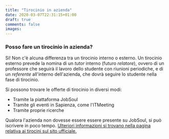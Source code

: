 ```yaml
---
title: "Tirocinio in azienda"
date: 2020-03-07T22:31:15+01:00
draft: true
comments: false
images:
---
```


### Posso fare un tirocinio in azienda?

Si! Non c'è alcuna differenza tra un tirocinio interno o esterno. Un tirocinio esterno prevede la
nomina di un *tutor* interno (futuro *relatore*), ovvero di un professore che seguirà il lavoro
dello studente con riunioni periodiche, e di un *referente* all'interno dell'azienda, che dovrà
seguire lo studente nella fase di tirocinio.

Si possono trovare le offerte di tirocinio in diversi modi:

* Tramite la piattaforma JobSoul
* Tramite gli eventi in Sapienza, come l'ITMeeting
* Tramite proprie ricerche

Qualora l'azienda non dovesse essere essere presente su JobSoul, si può iscrivere in poco tempo.
[Ulteriori informazioni si trovano nella pagina relativa ai tirocini sul sito ufficiale.](https://www.studiareinformatica.uniroma1.it/laurearsi/regolamento-tirocinio)

